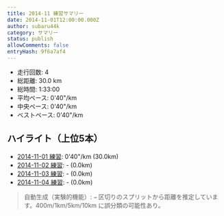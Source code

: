 ```yaml
---
title: 2014-11 練習サマリー
date: 2014-11-01T12:00:00.000Z
author: subaru44k
category: サマリー
status: publish
allowComments: false
entryHash: 9f6a7af4
---
```

- 走行回数: 4
- 総距離: 30.0 km
- 総時間: 1:33:00
- 平均ペース: 0'40"/km
- 中央ペース: 0'40"/km
- ベストペース: 0'40"/km

## ハイライト（上位5本）
- [2014-11-01 練習](/2014-11-01-ce03e3c779283cf566cbce101165d2fc/): 0'40"/km (30.0km)
- [2014-11-02 練習](/2014-11-02-906ea0c0a1ba2e28147a72bde618351a/): - (0.0km)
- [2014-11-03 練習](/2014-11-03-2879c343253bc8c43653a62719a973f3/): - (0.0km)
- [2014-11-04 練習](/2014-11-04-ff3d270df305801f087121fba57c5182/): - (0.0km)

> 自動生成（実験的機能）: `→` 区切りのスプリットから距離を推定しています。400m/1km/5km/10km に誤分類の可能性あり。
